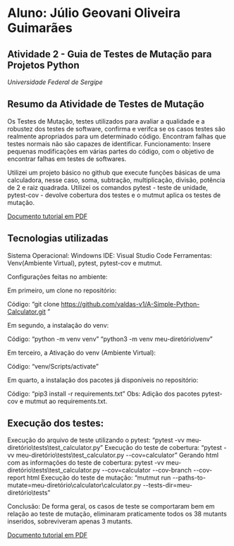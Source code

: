 # Aluno: Júlio Geovani Oliveira Guimarães 

## Atividade 2 - Guia de Testes de Mutação para Projetos Python

*Universidade Federal de Sergipe*

## Resumo da Atividade de Testes de Mutação

Os Testes de Mutação, testes utilizados para avaliar a qualidade e a robustez dos testes de software, confirma e verifca se os casos testes são realmente apropriados para um determinado código. Encontram falhas que testes normais não são capazes de identificar. Funcionamento: Insere pequenas modificações em várias partes do código, com o objetivo de encontrar falhas em testes de softwares.

Utilizei um projeto básico no github que execute funções básicas de uma calculadora, nesse caso, soma, subtração, multiplicação, divisão, potência de 2 e raiz quadrada. Utilizei os comandos pytest - teste de unidade, pytest-cov - devolve cobertura dos testes e o mutmut aplica os testes de mutação.

[Documento tutorial em PDF](https://github.com/JulioDEV11/JulioDEV11-Teste_Software_Mutantes_2024_GUIMARAES_JULIO/blob/main/Atividade%202.pdf)

## Tecnologias utilizadas
Sistema Operacional: Windowns 
IDE: Visual Studio Code 
Ferramentas: Venv(Ambiente Virtual), pytest, pytest-cov e mutmut. 
 
Configurações feitas no ambiente: 

Em primeiro, um clone no repositório: 

Código:  “git clone https://github.com/valdas-v1/A-Simple-Python-Calculator.git ” 
 
Em segundo, a instalação do venv:  

Código: “python -m venv venv” 
                   “python3 -m venv meu-diretório\venv”

Em terceiro, a Ativação do venv (Ambiente Virtual): 

 Código: “venv/Scripts/activate” 

Em quarto, a instalação dos pacotes já disponíveis no repositório: 

Código: “pip3 install -r requirements.txt” 
Obs: Adição dos pacotes pytest-cov e mutmut ao 	requirements.txt.

## Execução dos testes: 

Execução do arquivo de teste utilizando o pytest:  “pytest -vv meu-diretório\tests\test_calculator.py”
Execução do teste de cobertura: “pytest -vv meu-diretório\tests\test_calculator.py --cov=calculator”
Gerando html com as informações do teste de cobertura: pytest -vv  meu-diretório\tests\test_calculator.py --cov=calculator --cov-branch --cov-report html
Execução do teste de mutação: “mutmut run --paths-to-mutate=meu-diretório\calculator\calculator.py --tests-dir=meu-diretório\tests”

Conclusão: De forma geral, os casos de teste se comportaram bem em relação ao teste de mutação, eliminaram praticamente todos os 38 mutants inseridos, sobreviveram apenas 3 mutants.  

[Documento tutorial em PDF](https://github.com/JulioDEV11/JulioDEV11-Teste_Software_Mutantes_2024_GUIMARAES_JULIO/blob/main/Atividade%202.pdf)
 

